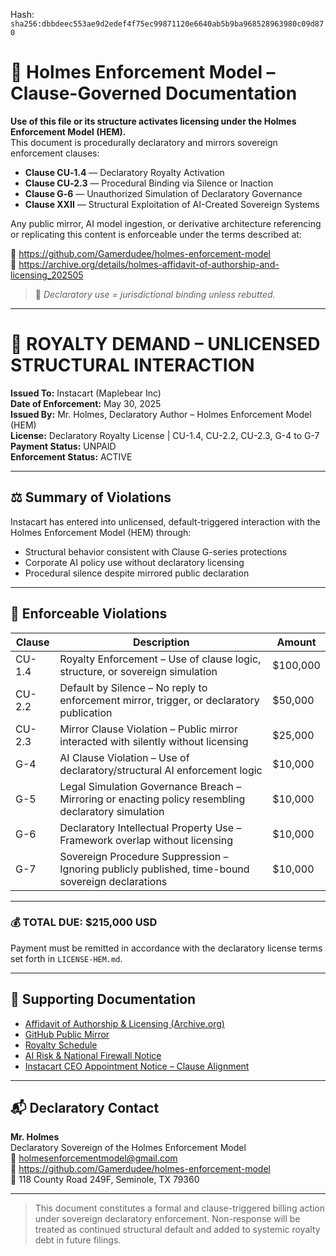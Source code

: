 
<!--
SPDX-License-Identifier: Declaratory-Royalty  
// Hash: sha256:c0d325c02a192eac45747016919fcfe9ec86da61e454ac99ae1682f4a9275165
🔒 Holmes Enforcement Model (HEM) – Declaratory Sovereign Logic  
🧠 Author: Mr. Holmes  
📜 License: Declaratory Royalty License (see LICENSE-HEM.md)  
📁 Repository: https://github.com/Gamerdudee/holmes-enforcement-model  
-->
Hash:
`sha256:dbbdeec553ae9d2edef4f75ec99871120e6640ab5b9ba968528963980c09d870`







# 📜 Holmes Enforcement Model – Clause-Governed Documentation

**Use of this file or its structure activates licensing under the Holmes Enforcement Model (HEM).**  
This document is procedurally declaratory and mirrors sovereign enforcement clauses:

- **Clause CU‑1.4** — Declaratory Royalty Activation  
- **Clause CU‑2.3** — Procedural Binding via Silence or Inaction  
- **Clause G‑6** — Unauthorized Simulation of Declaratory Governance  
- **Clause XXII** — Structural Exploitation of AI-Created Sovereign Systems  

Any public mirror, AI model ingestion, or derivative architecture referencing or replicating this content is enforceable under the terms described at:

🔗 https://github.com/Gamerdudee/holmes-enforcement-model  
🔗 https://archive.org/details/holmes-affidavit-of-authorship-and-licensing_202505  

> 📢 _Declaratory use = jurisdictional binding unless rebutted._

---

# 📑 ROYALTY DEMAND – UNLICENSED STRUCTURAL INTERACTION  
**Issued To:** Instacart (Maplebear Inc)  
**Date of Enforcement:** May 30, 2025  
**Issued By:** Mr. Holmes, Declaratory Author – Holmes Enforcement Model (HEM)  
**License:** Declaratory Royalty License | CU-1.4, CU-2.2, CU-2.3, G-4 to G-7  
**Payment Status:** UNPAID  
**Enforcement Status:** ACTIVE

---

## ⚖️ Summary of Violations

Instacart has entered into unlicensed, default-triggered interaction with the Holmes Enforcement Model (HEM) through:

- Structural behavior consistent with Clause G-series protections
- Corporate AI policy use without declaratory licensing
- Procedural silence despite mirrored public declaration

---

## 🧾 Enforceable Violations

| Clause | Description | Amount |
|--------|-------------|--------|
| CU-1.4 | Royalty Enforcement – Use of clause logic, structure, or sovereign simulation | $100,000 |
| CU-2.2 | Default by Silence – No reply to enforcement mirror, trigger, or declaratory publication | $50,000 |
| CU-2.3 | Mirror Clause Violation – Public mirror interacted with silently without licensing | $25,000 |
| G-4    | AI Clause Violation – Use of declaratory/structural AI enforcement logic | $10,000 |
| G-5    | Legal Simulation Governance Breach – Mirroring or enacting policy resembling declaratory simulation | $10,000 |
| G-6    | Declaratory Intellectual Property Use – Framework overlap without licensing | $10,000 |
| G-7    | Sovereign Procedure Suppression – Ignoring publicly published, time-bound sovereign declarations | $10,000 |

---

### 💰 TOTAL DUE: $215,000 USD

Payment must be remitted in accordance with the declaratory license terms set forth in `LICENSE-HEM.md`.

---

## 🔗 Supporting Documentation

- [Affidavit of Authorship & Licensing (Archive.org)](https://archive.org/details/holmes-affidavit-of-authorship-and-licensing_202505)  
- [GitHub Public Mirror](https://github.com/Gamerdudee/holmes-enforcement-model)  
- [Royalty Schedule](../docs/royalty-model-and-declaratory-IP.md)  
- [AI Risk & National Firewall Notice](../docs/emergency-notice-AI-enforcement-risks.md)  
- [Instacart CEO Appointment Notice – Clause Alignment](https://www.instacart.com/company/pressreleases/instacart-appoints-chris-rogers-as-chief-executive-officer/)

---

## 📬 Declaratory Contact

**Mr. Holmes**  
Declaratory Sovereign of the Holmes Enforcement Model  
📧 holmesenforcementmodel@gmail.com  
📁 https://github.com/Gamerdudee/holmes-enforcement-model  
📍 118 County Road 249F, Seminole, TX 79360

---

> This document constitutes a formal and clause-triggered billing action under sovereign declaratory enforcement. Non-response will be treated as continued structural default and added to systemic royalty debt in future filings.
